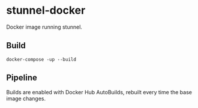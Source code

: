 # stunnel-docker

Docker image running stunnel.

## Build

    docker-compose -up --build

## Pipeline

Builds are enabled with Docker Hub AutoBuilds, rebuilt every time the base image changes.
